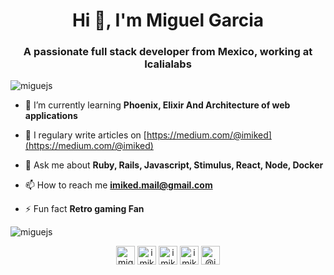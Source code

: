 <h1 align="center">Hi 👋, I'm Miguel Garcia</h1>
<h3 align="center">A passionate full stack developer from Mexico, working at Icalialabs</h3>

<p align="left"> <img src="https://komarev.com/ghpvc/?username=miguejs" alt="miguejs" /> </p>

- 🌱 I’m currently learning **Phoenix, Elixir And  Architecture of web applications**

- 📝 I regulary write articles on [https://medium.com/@imiked](https://medium.com/@imiked)

- 💬 Ask me about **Ruby, Rails, Javascript, Stimulus, React, Node, Docker**

- 📫 How to reach me **imiked.mail@gmail.com**

- ⚡ Fun fact **Retro gaming Fan**

<img align="center" src="https://github-readme-stats.vercel.app/api?username=miguejs&show_icons=true" alt="miguejs" />

<p align="center">
<a href="https://dev.to/miguejs" target="blank"><img align="center" src="https://cdn.jsdelivr.net/npm/simple-icons@3.0.1/icons/dev-dot-to.svg" alt="miguejs" height="30" width="30" /></a>
<a href="https://twitter.com/imikedd" target="blank"><img align="center" src="https://cdn.jsdelivr.net/npm/simple-icons@3.0.1/icons/twitter.svg" alt="imikedd" height="30" width="30" /></a>
<a href="https://linkedin.com/in/imiked" target="blank"><img align="center" src="https://cdn.jsdelivr.net/npm/simple-icons@3.0.1/icons/linkedin.svg" alt="imiked" height="30" width="30" /></a>
<a href="https://instagram.com/imiked" target="blank"><img align="center" src="https://cdn.jsdelivr.net/npm/simple-icons@3.0.1/icons/instagram.svg" alt="imiked" height="30" width="30" /></a>
<a href="https://medium.com/@imiked" target="blank"><img align="center" src="https://cdn.jsdelivr.net/npm/simple-icons@3.0.1/icons/medium.svg" alt="@imiked" height="30" width="30" /></a>
</p>
